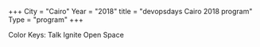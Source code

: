 +++ City = "Cairo" Year = "2018" title = "devopsdays Cairo 2018 program" Type = "program" +++

Color Keys:
Talk
Ignite
Open Space

